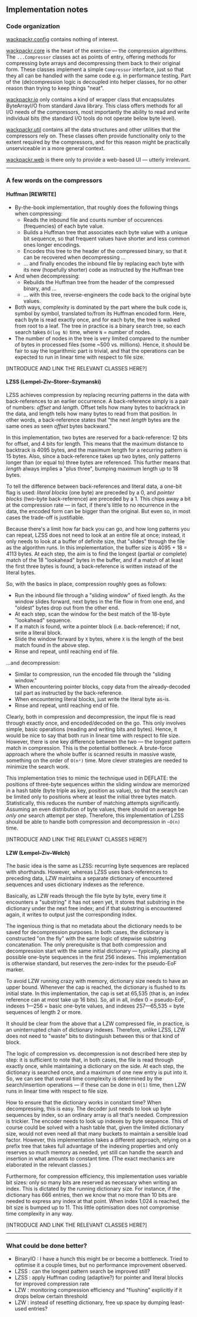 Implementation notes
--------------------

### Code organization

[wackpackr.config](https://github.com/jrnn/wackpackr/tree/master/src/main/java/wackpackr/config)
contains nothing of interest.

[wackpackr.core](https://github.com/jrnn/wackpackr/tree/master/src/main/java/wackpackr/core)
is the heart of the exercise — the compression algorithms. The `...Compressor`
classes act as points of entry, offering methods for compressing byte arrays and
decompressing them back to their original form. These classes implement a simple
`Compressor` interface, just so that they all can be handled with the same code
e.g. in performance testing. Part of the (de)compression logic is decoupled into
helper classes, for no other reason than trying to keep things "neat".

[wackpackr.io](https://github.com/jrnn/wackpackr/tree/master/src/main/java/wackpackr/io)
only contains a kind of wrapper class that encapsulates ByteArrayI/O from
standard Java library. This class offers methods for all I/O needs of the
compressors, most importantly the ability to read and write individual bits (the
standard I/O tools do not operate below byte level).

[wackpackr.util](https://github.com/jrnn/wackpackr/tree/master/src/main/java/wackpackr/util)
contains all the data structures and other utilities that the compressors rely
on. These classes often provide functionality only to the extent required by the
compressors, and for this reason might be practically unserviceable in a more
general context.

[wackpackr.web](https://github.com/jrnn/wackpackr/tree/master/src/main/java/wackpackr/web)
is there only to provide a web-based UI — utterly irrelevant.

___

### A few words on the compressors

#### Huffman [REWRITE]

- By-the-book implementation, that roughly does the following things when
  compressing:
  - Reads the inbound file and counts number of occurences (frequencies) of each
    byte value.
  - Builds a Huffman tree that associates each byte value with a unique bit
    sequence, so that frequent values have shorter and less common ones longer
    encodings.
  - Encodes this tree to the header of the compressed binary, so that it can be
    recovered when decompressing ...
  - ... and finally encodes the inbound file by replacing each byte with its new
    (hopefully shorter) code as instructed by the Huffman tree
- And when decompressing:
  - Rebuilds the Huffman tree from the header of the compressed binary, and ...
  - ... with this tree, reverse-engineers the code back to the original byte
    values.
- Both ways, complexity is dominated by the part where the bulk code is, symbol
  by symbol, translated to/from its Huffman encoded form. Here, each byte is
  read exactly once, and for each byte, the tree is walked from root to a leaf.
  The tree in practice is a binary search tree, so each search takes `O(log N)`
  time, where `N` = number of nodes.
- The number of nodes in the tree is very limited compared to the number of
  bytes in processed files (some ~500 vs. millions). Hence, it should be fair to
  say the logarithmic part is trivial, and that the operations can be expected
  to run in linear time with respect to file size.

[INTRODUCE AND LINK THE RELEVANT CLASSES HERE?]

#### LZSS (Lempel–Ziv–Storer–Szymanski)

LZSS achieves compression by replacing recurring patterns in the data with
back-references to an earlier occurrence. A back-reference simply is a pair of
numbers: *offset* and *length*. Offset tells how many bytes to backtrack in the
data, and length tells how many bytes to read from that position. In other
words, a back-reference states that "the next *length* bytes are the same ones
as seen *offset* bytes backward."

In this implementation, two bytes are reserved for a back-reference: 12 bits for
offset, and 4 bits for length. This means that the maximum distance to backtrack
is 4095 bytes, and the maximum length for a recurring pattern is 15 bytes. Also,
since a back-reference takes up two bytes, only patterns longer than (or equal
to) three bytes are referenced. This further means that *length* always implies
a "plus three", bumping maximum length up to 18 bytes.

To tell the difference between back-references and literal data, a one-bit flag
is used: *literal blocks* (one byte) are preceded by a 0, and *pointer blocks*
(two-byte back-reference) are preceded by a 1. This chips away a bit at the
compression rate — in fact, if there's little to no recurrence in the data, the
encoded form can be bigger than the original. But even so, in most cases the
trade-off is justifiable.

Because there's a limit how far back you can go, and how long patterns you can
repeat, LZSS does not need to look at an entire file at once; instead, it only
needs to look at a buffer of definite size, that "slides" through the file as
the algorithm runs. In this implementation, the buffer size is 4095 + 18 = 4113
bytes. At each step, the aim is to find the longest (partial or complete) match
of the 18 "lookahead" bytes in the buffer, and if a match of at least the first
three bytes is found, a back-reference is written instead of the literal bytes.

So, with the basics in place, compression roughly goes as follows:
- Run the inbound file through a "sliding window" of fixed length. As the window
  slides forward, next bytes in the file flow in from one end, and "oldest"
  bytes drop out from the other end.
- At each step, scan the window for the best match of the 18-byte "lookahead"
  sequence.
- If a match is found, write a pointer block (i.e. back-reference); if not,
  write a literal block.
- Slide the window forward by `X` bytes, where `X` is the length of the best
  match found in the above step.
- Rinse and repeat, until reaching end of file.

...and decompression:
- Similar to compression, run the encoded file through the "sliding window."
- When encountering pointer blocks, copy data from the already-decoded tail part
  as instructed by the back-reference.
- When encountering literal blocks, just write the literal byte as-is.
- Rinse and repeat, until reaching end of file.

Clearly, both in compression and decompression, the input file is read through
exactly once, and encoded/decoded on the go. This only involves simple, basic
operations (reading and writing bits and bytes). Hence, it would be nice to say
that both run in linear time with respect to file size. However, there is one
key difference between the two — the longest pattern match in compression. This
is the potential bottleneck. A brute-force approach where the whole buffer is
scanned results in massive waste, something on the order of `O(n²)` time. More
clever strategies are needed to minimize the search work.

This implementation tries to mimic the technique used in DEFLATE: the positions
of three-byte sequences within the sliding window are memorized in a hash table
(byte triple as key, position as value), so that the search can be limited only
to positions where at least the initial three bytes match. Statistically, this
reduces the number of matching attempts significantly. Assuming an even
distribution of byte values, there should on average be *only one* search
attempt per step. Therefore, this implementation of LZSS should be able to
handle both compression and decompression in `~O(n)` time.

[INTRODUCE AND LINK THE RELEVANT CLASSES HERE?]

#### LZW (Lempel–Ziv–Welch)

The basic idea is the same as LZSS: recurring byte sequences are replaced with
shorthands. However, whereas LZSS uses back-references to preceding data, LZW
maintains a separate dictionary of encountered sequences and uses dictionary
indexes as the reference.

Basically, as LZW reads through the file byte by byte, every time it encounters
a "substring" it has not seen yet, it stores that substring in the dictionary
under the next free index; and if that substring is encountered again, it writes
to output just the corresponding index.

The ingenious thing is that no metadata about the dictionary needs to be saved
for decompression purposes. In both cases, the dictionary is constructed "on the
fly" with the same logic of stepwise substring concatenation. The only
prerequisite is that both compression and decompression start with the same
initial dictionary — typically, placing all possible one-byte sequences in the
first 256 indexes. This implementation is otherwise standard, but reserves the
zero-index for the pseudo-EoF marker.

To avoid LZW running crazy with memory, dictionary size needs to have an upper
bound. Whenever the cap is reached, the dictionary is flushed to its initial
state. In this implementation, the cap is set at 65,535 (that is, an index
reference can at most take up 16 bits). So, all in all, index 0 = pseudo-EoF,
indexes 1—256 = basic one-byte values, and indexes 257—65,535 = byte sequences
of length 2 or more.

It should be clear from the above that a LZW compressed file, in practice, is
an uninterrupted chain of dictionary indexes. Therefore, unlike LZSS, LZW does
not need to "waste" bits to distinguish between this or that kind of block.

The logic of compression vs. decompression is not described here step by step:
it is sufficient to note that, in both cases, the file is read through exactly
once, while maintaining a dictionary on the side. At each step, the dictionary
is searched once, and a maximum of one new entry is put into it. So, we can see
that overall time complexity is determined by the search/insertion operations —
if these can be done in `O(1)` time, then LZW runs in linear time with respect
to file size.

How to ensure that the dictionary works in constant time? When decompressing,
this is easy. The decoder just needs to look up byte sequences by index, so an
ordinary array is all that's needed. Compression is trickier. The encoder needs
to look up indexes by byte sequence. This of course could be solved with a hash
table that, given the limited dictionary size, would not even need all that many
buckets to maintain a sensible load factor. However, this implementation takes a
different approach, relying on a prefix tree that takes full advantage of the
indexing properties and only reserves so much memory as needed, yet still can
handle the search and insertion in what amounts to constant time. (The exact
mechanics are elaborated in the relevant classes.)

Furthermore, for compression efficiency, this implementation uses variable bit
sizes: only so many bits are reserved as necessary when writing an index. This
is dictated by the running dictionary size. For instance, if the dictionary has
666 entries, then we know that no more than 10 bits are needed to express any
index at that point. When index 1,024 is reached, the bit size is bumped up to 11.
This little optimisation does not compromise time complexity in any way.

[INTRODUCE AND LINK THE RELEVANT CLASSES HERE?]

___

### What could be done better?

- BinaryIO : I have a hunch this might be or become a bottleneck. Tried to
  optimise it a couple times, but no performance improvement observed.
- LZSS : can the longest pattern search be improved still?
- LZSS : apply Huffman coding (adaptive?) for pointer and literal blocks for
  improved compression rate
- LZW : monitoring compression efficiency and "flushing" explicitly if it drops
  below certain threshold
- LZW : instead of resetting dictionary, free up space by dumping least-used
  entries?
